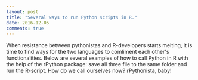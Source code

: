 ```yaml
---
layout: post
title: "Several ways to run Python scripts in R."
date: 2016-12-05
comments: true
---
```


When resistance between pythonistas and R-developers starts melting, it is time to find ways for the two languages 
to comliment each other's functionalities. Below are several examples of how to call Python in R with the help of the rPython package: save all three file to the same folder and run the R-script. How do we call ourselves now? rPythonista, baby!

<script src="https://gist.github.com/elizavetasemenova/101ccf69eebaf422110fc6719af69f86.js"></script>
